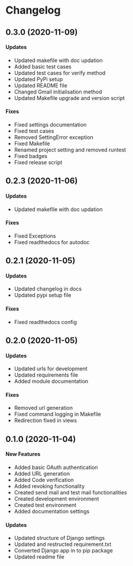 # Changelog

## 0.3.0 (2020-11-09)

#### Updates

- Updated makefile with doc updation
- Added basic test cases
- Updated test cases for verify method
- Updated PyPi setup
- Updated README file
- Changed Gmail initialisation method
- Updated Makefile upgrade and version script

#### Fixes

- Fixed settings documentation
- Fixed test cases
- Removed SettingError exception
- Fixed Makefile
- Renamed project setting and removed runtest
- Fixed badges
- Fixed release script

## 0.2.3 (2020-11-06)

#### Updates

- Updated makefile with doc updation

#### Fixes

- Fixed Exceptions
- Fixed readthedocs for autodoc

## 0.2.1 (2020-11-05)

#### Updates

- Updated changelog in docs
- Updated pypi setup file

#### Fixes

- Fixed readthedocs config

## 0.2.0 (2020-11-05)

#### Updates

- Updated urls for development
- Updated requirements file
- Added module documentation

#### Fixes

- Removed url generation
- Fixed command logging in Makefile
- Redirection fixed in views

## 0.1.0 (2020-11-04)

#### New Features

- Added basic OAuth authentication
- Added URL generation
- Added Code verification
- Added revoking functionality
- Created send mail and test mail functionalities
- Created development environment
- Created test environment
- Added documentation settings

#### Updates

- Updated structure of Django settings
- Updated and restructed requirement.txt
- Converted Django app in to pip package
- Updated readme file
